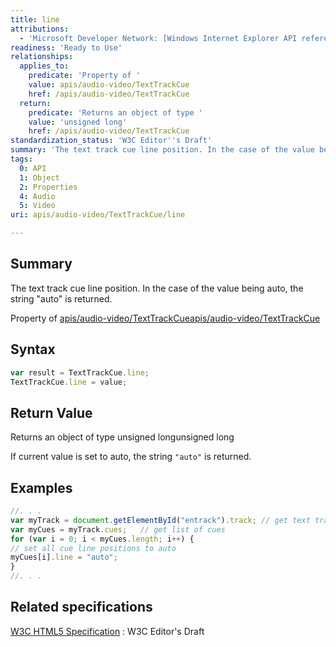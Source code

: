 ```yaml
---
title: line
attributions:
  - 'Microsoft Developer Network: [Windows Internet Explorer API reference Article](http://msdn.microsoft.com/en-us/library/ie/hh828809%28v=vs.85%29.aspx)'
readiness: 'Ready to Use'
relationships:
  applies_to:
    predicate: 'Property of '
    value: apis/audio-video/TextTrackCue
    href: /apis/audio-video/TextTrackCue
  return:
    predicate: 'Returns an object of type '
    value: 'unsigned long'
    href: /apis/audio-video/TextTrackCue
standardization_status: 'W3C Editor''s Draft'
summary: 'The text track cue line position. In the case of the value being auto, the string &quot;auto&quot; is returned.'
tags:
  0: API
  1: Object
  2: Properties
  4: Audio
  5: Video
uri: apis/audio-video/TextTrackCue/line

---
```

## Summary

The text track cue line position. In the case of the value being auto, the string &quot;auto&quot; is returned.

Property of [apis/audio-video/TextTrackCue](/apis/audio-video/TextTrackCue)[apis/audio-video/TextTrackCue](/apis/audio-video/TextTrackCue)

## Syntax

``` js
var result = TextTrackCue.line;
TextTrackCue.line = value;
```

## Return Value

Returns an object of type unsigned longunsigned long

If current value is set to auto, the string `"auto"` is returned.

## Examples

``` js
//. . .
var myTrack = document.getElementById("entrack").track; // get text track from track element
var myCues = myTrack.cues;   // get list of cues
for (var i = 0; i < myCues.length; i++) {
// set all cue line positions to auto
myCues[i].line = "auto";
}
//. . .
```

## Related specifications

[W3C HTML5 Specification](http://dev.w3.org/html5/spec/single-page.html)
:   W3C Editor's Draft
